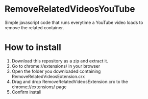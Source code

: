 # RemoveRelatedVideosYouTube
Simple javascript code that runs everytime a YouTube video loads to remove the related container.

# How to install
1. Download this repository as a zip and extract it.
2. Go to chrome://extensions/ in your browser
3. Open the folder you downloaded containing RemoveRelatedVideosExtension.crx
4. Drag and drop RemoveRelatedVideosExtension.crx to the chrome://extensions/ page
5. Confirm install